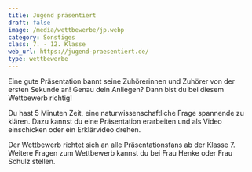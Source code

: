 ```yaml
---
title: Jugend präsentiert
draft: false
image: /media/wettbewerbe/jp.webp
category: Sonstiges
class: 7. - 12. Klasse
web_url: https://jugend-praesentiert.de/
type: wettbewerbe
---
```

Eine gute Präsentation bannt seine Zuhörerinnen und Zuhörer von der ersten Sekunde an! Genau dein Anliegen? Dann bist du bei diesem Wettbewerb richtig!

Du hast 5 Minuten Zeit, eine naturwissenschaftliche Frage spannende zu klären. Dazu kannst du
eine Präsentation erarbeiten und als Video einschicken oder ein Erklärvideo drehen. 

Der Wettbewerb richtet sich an alle Präsentationsfans ab der Klasse 7. Weitere Fragen zum Wettbewerb kannst du bei Frau Henke oder Frau Schulz stellen.
